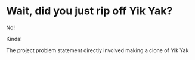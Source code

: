 # Wait, did you just rip off Yik Yak?

No!

Kinda!

The project problem statement directly involved making a clone of Yik Yak
